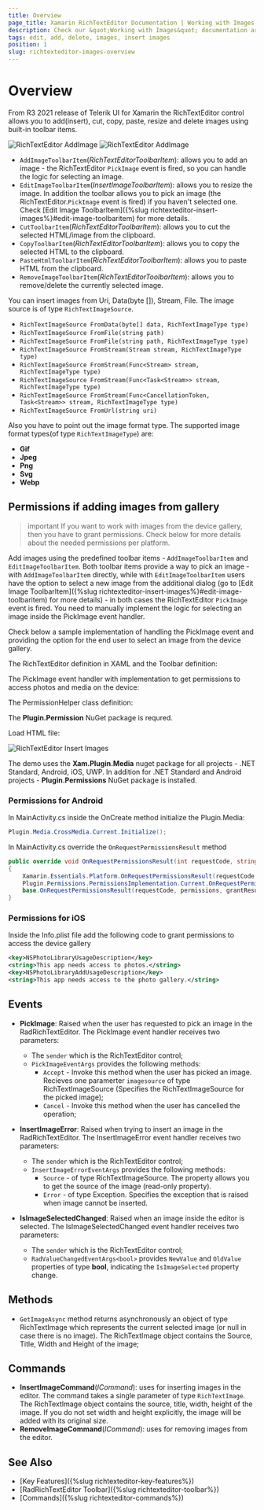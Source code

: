```yaml
---
title: Overview
page_title: Xamarin RichTextEditor Documentation | Working with Images
description: Check our &quot;Working with Images&quot; documentation article for Telerik RichTextEditor for Xamarin control.
tags: edit, add, delete, images, insert images
position: 1
slug: richtexteditor-images-overview
---
```


# Overview

From R3 2021 release of Telerik UI for Xamarin the RichTextEditor control allows you to add(insert), cut, copy, paste, resize and delete images using built-in toolbar items. 

![RichTextEditor AddImage](../images/add-image-toolbar-item.png) 
![RichTextEditor AddImage](../images/rte-edit-image-toolbar-items.png)

* `AddImageToolbarItem`(*RichTextEditorToolbarItem*): allows you to add an image - the RichTextEditor `PickImage` event is fired, so you can handle the logic for selecting an image.
* `EditImageToolbarItem`(*InsertImageToolbarItem*): allows you to resize the image. In addition the toolbar allows you to pick an image (the RichTextEditor.`PickImage` event is fired) if you haven't selected one. Check [Edit Image ToolbarItem]({%slug richtexteditor-insert-images%}#edit-image-toolbaritem) for more details.
* `CutToolbarItem`(*RichTextEditorToolbarItem*): allows you to cut the selected HTML/image from the clipboard.
* `CopyToolbarItem`(*RichTextEditorToolbarItem*): allows you to copy the selected HTML to the clipboard. 
* `PasteHtmlToolbarItem`(*RichTextEditorToolbarItem*): allows you to paste HTML from the clipboard.
* `RemoveImageToolbarItem`(*RichTextEditorToolbarItem*): allows you to remove/delete the currently selected image.

You can insert images from Uri, Data(byte []), Stream, File. The image source is of type `RichTextImageSource`. 

* `RichTextImageSource FromData(byte[] data, RichTextImageType type)`
* `RichTextImageSource FromFile(string path)`
* `RichTextImageSource FromFile(string path, RichTextImageType type)`
* `RichTextImageSource FromStream(Stream stream, RichTextImageType type)`
* `RichTextImageSource FromStream(Func<Stream> stream, RichTextImageType type)`
* `RichTextImageSource FromStream(Func<Task<Stream>> stream, RichTextImageType type)`
* `RichTextImageSource FromStream(Func<CancellationToken, Task<Stream>> stream, RichTextImageType type)`
* `RichTextImageSource FromUrl(string uri)`


Also you have to point out the image format type. The supported image format types(of type `RichTextImageType`) are:

* **Gif**
* **Jpeg**
* **Png**
* **Svg**
* **Webp**

## Permissions if adding images from gallery

>important If you want to work with images from the device gallery, then you have to grant permissions. Check below for more details about the needed permissions per platform.

Add images using the predefined toolbar items - `AddImageToolbarItem` and `EditImageToolbarItem`. Both toolbar items provide a way to pick an image - with `AddImageToolbarItem` directly, while with `EditImageToolbarItem` users have the option to select a new image from the additional dialog (go to [Edit Image ToolbarItem]({%slug richtexteditor-insert-images%}#edit-image-toolbaritem) for more details) - in both cases the RichTextEditor `PickImage` event is fired. You need to manually implement the logic for selecting an image inside the PickImage event handler. 

Check below a sample implementation of handling the PickImage event and providing the option for the end user to select an image from the device gallery.

The RichTextEditor definition in XAML and the Toolbar definition:

<snippet id='rte-insert-images' />

The PickImage event handler with implementation to get permissions to access photos and media on the device:

<snippet id='rte-insert-images-pick-image-implementation' />

The PermissionHelper class definition:

<snippet id='rte-insert-images-pick-image-permissionhelper' />

The **Plugin.Permission** NuGet package is requred.

Load HTML file:

<snippet id='rte-insert-images-add-rte-source' />

![RichTextEditor Insert Images](../images/rte-insert-images.png)

The demo uses the **Xam.Plugin.Media** nuget package for all projects - .NET Standard, Android, iOS, UWP. In addition for .NET Standard and Android projects - **Plugin.Permissions** NuGet package is installed. 

### Permissions for Android

In MainActivity.cs inside the OnCreate method initialize the Plugin.Media:

```C#
Plugin.Media.CrossMedia.Current.Initialize();
```

In MainActivity.cs override the `OnRequestPermissionsResult` method

```C#
public override void OnRequestPermissionsResult(int requestCode, string[] permissions, [GeneratedEnum] Permission[] grantResults)
{
    Xamarin.Essentials.Platform.OnRequestPermissionsResult(requestCode, permissions, grantResults);
    Plugin.Permissions.PermissionsImplementation.Current.OnRequestPermissionsResult(requestCode, permissions, grantResults);
    base.OnRequestPermissionsResult(requestCode, permissions, grantResults);
}
```

### Permissions for iOS 

Inside the Info.plist file add the following code to grant permissions to access the device gallery 

```xml
<key>NSPhotoLibraryUsageDescription</key>
<string>This app needs access to photos.</string>
<key>NSPhotoLibraryAddUsageDescription</key>
<string>This app needs access to the photo gallery.</string>
```

## Events 

* **PickImage**: Raised when the user has requested to pick an image in the RadRichTextEditor. The PickImage event handler receives two parameters:
	* The `sender` which is the RichTextEditor control;
	* `PickImageEventArgs` provides the following methods:
		* `Accept` - Invoke this method when the user has picked an image. Recieves one paramerter `imagesource` of type RichTextImageSource (Specifies the RichTextImageSource for the picked image);
		* `Cancel` - Invoke this method when the user has cancelled the operation;

* **InsertImageError**: Raised when trying to insert an image in the RadRichTextEditor. The InsertImageError event handler receives two parameters:
	* The `sender` which is the RichTextEditor control;
	* `InsertImageErrorEventArgs` provides the following methods:
		* `Source` - of type RichTextImageSource. The property allows you to get the source of the image (read-only property).
		* `Error` - of type Exception. Specifies the exception that is raised when image cannot be inserted.

* **IsImageSelectedChanged**: Raised when an image inside the editor is selected. The IsImageSelectedChanged event handler receives two parameters:
	* The `sender` which is the RichTextEditor control;
	* `RadValueChangedEventArgs<bool>` provides `NewValue` and `OldValue` properties of type **bool**, indicating the `IsImageSelected` property change.

## Methods

* `GetImageAsync` method returns asynchronously an object of type RichTextImage which represents the current selected image (or null in case there is no image). The RichTextImage object contains the Source, Title, Width and Height of the image;

## Commands

* **InsertImageCommand**(*ICommand*): uses for inserting images in the editor. The command takes a single parameter of type `RichTextImage`. The RichTextImage object contains the source, title, width, height of the image. If you do not set width and height explicitly, the image will be added with its original size. 
* **RemoveImageCommand**(*ICommand*): uses for removing images from the editor.

## See Also

- [Key Features]({%slug richtexteditor-key-features%})
- [RadRichTextEditor Toolbar]({%slug richtexteditor-toolbar%})
- [Commands]({%slug richtexteditor-commands%})
